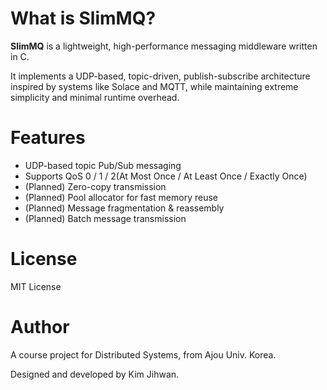 # What is SlimMQ?
**SlimMQ** is a lightweight, high-performance messaging middleware written in C.

It implements a UDP-based, topic-driven, publish-subscribe architecture inspired by systems like Solace and MQTT, while maintaining extreme simplicity and minimal runtime overhead.

# Features
- UDP-based topic Pub/Sub messaging
- Supports QoS 0 / 1 / 2(At Most Once / At Least Once / Exactly Once)
- (Planned) Zero-copy transmission
- (Planned) Pool allocator for fast memory reuse
- (Planned) Message fragmentation & reassembly
- (Planned) Batch message transmission

# License
MIT License

# Author
A course project for Distributed Systems, from Ajou Univ. Korea.

Designed and developed by Kim Jihwan.

